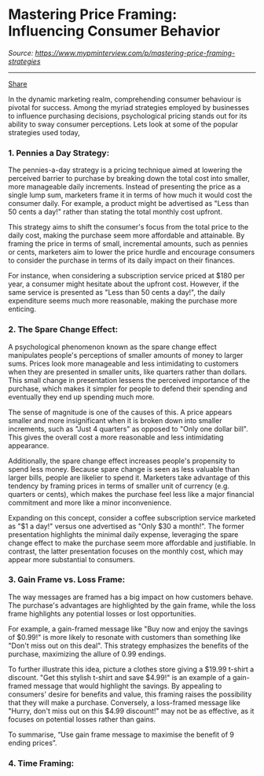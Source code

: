 # Mastering Price Framing: Influencing Consumer Behavior

*Source: https://www.mypminterview.com/p/mastering-price-framing-strategies*

---

[Share](https://www.mypminterview.com/p/mastering-price-framing-strategies?utm_source=substack&utm_medium=email&utm_content=share&action=share)



In the dynamic marketing realm, comprehending consumer behaviour is pivotal for success. Among the myriad strategies employed by businesses to influence purchasing decisions, psychological pricing stands out for its ability to sway consumer perceptions. Lets look at some of the popular strategies used today,



### 1. Pennies a Day Strategy:

The pennies-a-day strategy is a pricing technique aimed at lowering the perceived barrier to purchase by breaking down the total cost into smaller, more manageable daily increments. Instead of presenting the price as a single lump sum, marketers frame it in terms of how much it would cost the consumer daily. For example, a product might be advertised as "Less than 50 cents a day!" rather than stating the total monthly cost upfront.

This strategy aims to shift the consumer's focus from the total price to the daily cost, making the purchase seem more affordable and attainable. By framing the price in terms of small, incremental amounts, such as pennies or cents, marketers aim to lower the price hurdle and encourage consumers to consider the purchase in terms of its daily impact on their finances.

For instance, when considering a subscription service priced at $180 per year, a consumer might hesitate about the upfront cost. However, if the same service is presented as "Less than 50 cents a day!", the daily expenditure seems much more reasonable, making the purchase more enticing.

### 2. The Spare Change Effect:

A psychological phenomenon known as the spare change effect manipulates people's perceptions of smaller amounts of money to larger sums. Prices look more manageable and less intimidating to customers when they are presented in smaller units, like quarters rather than dollars. This small change in presentation lessens the perceived importance of the purchase, which makes it simpler for people to defend their spending and eventually they end up spending much more.

The sense of magnitude is one of the causes of this. A price appears smaller and more insignificant when it is broken down into smaller increments, such as "Just 4 quarters" as opposed to "Only one dollar bill". This gives the overall cost a more reasonable and less intimidating appearance.

Additionally, the spare change effect increases people's propensity to spend less money. Because spare change is seen as less valuable than larger bills, people are likelier to spend it. Marketers take advantage of this tendency by framing prices in terms of smaller unit of currency (e.g. quarters or cents), which makes the purchase feel less like a major financial commitment and more like a minor inconvenience.

Expanding on this concept, consider a coffee subscription service marketed as "$1 a day!" versus one advertised as "Only $30 a month!". The former presentation highlights the minimal daily expense, leveraging the spare change effect to make the purchase seem more affordable and justifiable. In contrast, the latter presentation focuses on the monthly cost, which may appear more substantial to consumers.

### 3. Gain Frame vs. Loss Frame:

The way messages are framed has a big impact on how customers behave. The purchase's advantages are highlighted by the gain frame, while the loss frame highlights any potential losses or lost opportunities.

For example, a gain-framed message like "Buy now and enjoy the savings of $0.99!" is more likely to resonate with customers than something like "Don't miss out on this deal". This strategy emphasizes the benefits of the purchase, maximizing the allure of 0.99 endings.

To further illustrate this idea, picture a clothes store giving a $19.99 t-shirt a discount. "Get this stylish t-shirt and save $4.99!" is an example of a gain-framed message that would highlight the savings. By appealing to consumers' desire for benefits and value, this framing raises the possibility that they will make a purchase. Conversely, a loss-framed message like "Hurry, don't miss out on this $4.99 discount!" may not be as effective, as it focuses on potential losses rather than gains.

To summarise, “Use gain frame message to maximise the benefit of 9 ending prices”.

### 4. Time Framing:

